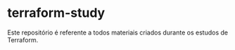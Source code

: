# terraform-study
Este repositório é referente a todos materiais criados durante os estudos de Terraform.
